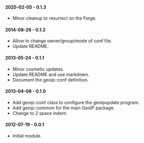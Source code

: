 #### 2025-02-05 - 0.1.3
* Minor cleanup to resurrect on the Forge.

#### 2014-08-26 - 0.1.2
* Allow to change owner/group/mode of conf file.
* Update README.

#### 2013-05-24 - 0.1.1
* Minor cosmetic updates.
* Update README and use markdown.
* Document the geoip::conf definition.

#### 2013-04-08 - 0.1.0
* Add geoip::conf class to configure the geoipupdate program.
* Add geoip::common for the main GeoIP package.
* Change to 2 space indent.

#### 2012-07-19 - 0.0.1
* Initial module.

